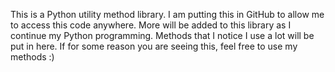 This is a Python utility method library. I am putting this in GitHub to allow me to access this code anywhere.
More will be added to this library as I continue my Python programming. Methods that I notice I use a lot will be put in here.
If for some reason you are seeing this, feel free to use my methods :)
